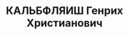 ---
title: КАЛЬБФЛЯИШ Генрих Христианович
description: "Род. в 1902, Германия, г. Альсфельд, немец, обр.: среднее, член КП Германии.\
  \ Проживал: Московская обл., Ленинская ж.д., ст. Люберцы, пос. им. Калинина, д.\
  \ 68, кв. 4. Слесарь Люберецкого с.-х. завода \n  Арестован 07.09.1937. Обв.: шпионаж.\
  \ Приговор: ВК ВС СССР, 22.03.1938 – ВМН. Расстрелян 22.03.1938, г.Москва. \n  Реабилитирован\
  \ Прокуратурой РФ апрель 1992"
---